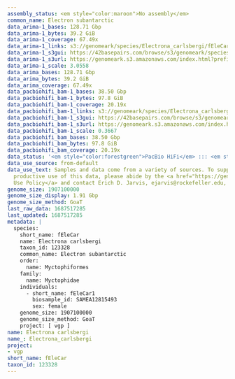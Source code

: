 ```yaml
---
assembly_status: <em style="color:maroon">No assembly</em>
common_name: Electron subantarctic
data_arima-1_bases: 128.71 Gbp
data_arima-1_bytes: 39.2 GiB
data_arima-1_coverage: 67.49x
data_arima-1_links: s3://genomeark/species/Electrona_carlsbergi/fEleCar1/genomic_data/arima/<br>
data_arima-1_s3gui: https://42basepairs.com/browse/s3/genomeark/species/Electrona_carlsbergi/fEleCar1/genomic_data/arima/
data_arima-1_s3url: https://genomeark.s3.amazonaws.com/index.html?prefix=species/Electrona_carlsbergi/fEleCar1/genomic_data/arima/
data_arima-1_scale: 3.0558
data_arima_bases: 128.71 Gbp
data_arima_bytes: 39.2 GiB
data_arima_coverage: 67.49x
data_pacbiohifi_bam-1_bases: 38.50 Gbp
data_pacbiohifi_bam-1_bytes: 97.8 GiB
data_pacbiohifi_bam-1_coverage: 20.19x
data_pacbiohifi_bam-1_links: s3://genomeark/species/Electrona_carlsbergi/fEleCar1/genomic_data/pacbio_hifi/<br>
data_pacbiohifi_bam-1_s3gui: https://42basepairs.com/browse/s3/genomeark/species/Electrona_carlsbergi/fEleCar1/genomic_data/pacbio_hifi/
data_pacbiohifi_bam-1_s3url: https://genomeark.s3.amazonaws.com/index.html?prefix=species/Electrona_carlsbergi/fEleCar1/genomic_data/pacbio_hifi/
data_pacbiohifi_bam-1_scale: 0.3667
data_pacbiohifi_bam_bases: 38.50 Gbp
data_pacbiohifi_bam_bytes: 97.8 GiB
data_pacbiohifi_bam_coverage: 20.19x
data_status: '<em style="color:forestgreen">PacBio HiFi</em> ::: <em style="color:forestgreen">Arima</em>'
data_use_source: from-default
data_use_text: Samples and data come from a variety of sources. To support fair and
  productive use of this data, please abide by the <a href="https://genome10k.soe.ucsc.edu/data-use-policies/">Data
  Use Policy</a> and contact Erich D. Jarvis, ejarvis@rockefeller.edu, with any questions.
genome_size: 1907100000
genome_size_display: 1.91 Gbp
genome_size_method: GoaT
last_raw_data: 1687517285
last_updated: 1687517285
metadata: |
  species:
    short_name: fEleCar
    name: Electrona carlsbergi
    taxon_id: 123328
    common_name: Electron subantarctic
    order:
      name: Myctophiformes
    family:
      name: Myctophidae
    individuals:
      - short_name: fEleCar1
        biosample_id: SAMEA12815493
        sex: female
    genome_size: 1907100000
    genome_size_method: GoaT
    project: [ vgp ]
name: Electrona carlsbergi
name_: Electrona_carlsbergi
project:
- vgp
short_name: fEleCar
taxon_id: 123328
---
```

